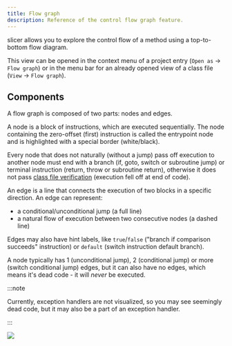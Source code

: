 ```yaml
---
title: Flow graph
description: Reference of the control flow graph feature.
---
```


slicer allows you to explore the control flow of a method using a top-to-bottom flow diagram.

This view can be opened in the context menu of a project entry (`Open as` -> `Flow graph`) or in the menu bar for an already opened view of a class file (`View` -> `Flow graph`).

## Components

A flow graph is composed of two parts: nodes and edges.

A node is a block of instructions, which are executed sequentially. The node containing the zero-offset (first) instruction is called the entrypoint node and is highlighted with a special border (white/black).

Every node that does not naturally (without a jump) pass off execution to another node must end with a branch (if, goto, switch or subroutine jump) or terminal instruction (return, throw or subroutine return), otherwise it does not pass [class file verification](https://docs.oracle.com/javase/specs/jvms/se21/html/jvms-4.html#jvms-4.10.2.2) (execution fell off at end of code).

An edge is a line that connects the execution of two blocks in a specific direction. An edge can represent:

-   a conditional/unconditional jump (a full line)
-   a natural flow of execution between two consecutive nodes (a dashed line)

Edges may also have hint labels, like `true`/`false` ("branch if comparison succeeds" instruction) or `default` (switch instruction default branch).

A node typically has 1 (unconditional jump), 2 (conditional jump) or more (switch conditional jump) edges, but it can also have no edges, which means it's dead code - it will _never_ be executed.

:::note

Currently, exception handlers are not visualized, so you may see seemingly dead code, but it may also be a part of an exception handler.

:::

![](/assets/flow_graph.png)
